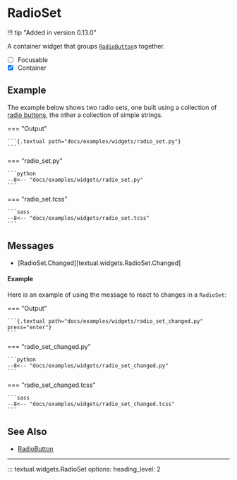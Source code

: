# RadioSet

!!! tip "Added in version 0.13.0"

A container widget that groups [`RadioButton`](./radiobutton.md)s together.

- [ ] Focusable
- [x] Container

## Example

The example below shows two radio sets, one built using a collection of
[radio buttons](./radiobutton.md), the other a collection of simple strings.

=== "Output"

    ```{.textual path="docs/examples/widgets/radio_set.py"}
    ```

=== "radio_set.py"

    ```python
    --8<-- "docs/examples/widgets/radio_set.py"
    ```

=== "radio_set.tcss"

    ```sass
    --8<-- "docs/examples/widgets/radio_set.tcss"
    ```

## Messages

-  [RadioSet.Changed][textual.widgets.RadioSet.Changed]

#### Example

Here is an example of using the message to react to changes in a `RadioSet`:

=== "Output"

    ```{.textual path="docs/examples/widgets/radio_set_changed.py" press="enter"}
    ```

=== "radio_set_changed.py"

    ```python
    --8<-- "docs/examples/widgets/radio_set_changed.py"
    ```

=== "radio_set_changed.tcss"

    ```sass
    --8<-- "docs/examples/widgets/radio_set_changed.tcss"
    ```

## See Also


- [RadioButton](./radiobutton.md)

---


::: textual.widgets.RadioSet
    options:
      heading_level: 2
